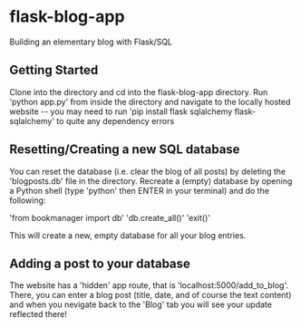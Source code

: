 # flask-blog-app
Building an elementary blog with Flask/SQL

## Getting Started
Clone into the directory and cd into the flask-blog-app directory. Run 'python app.py' from inside the directory and navigate to the locally hosted website -- you may need to run 'pip install flask sqlalchemy flask-sqlalchemy' to quite any dependency errors

## Resetting/Creating a new SQL database
You can reset the database (i.e. clear the blog of all posts) by deleting the 'blogposts.db' file in the directory. Recreate a (empty) database by opening a Python shell (type 'python' then ENTER in your terminal) and do the following:

'from bookmanager import db'
'db.create_all()'
'exit()'

This will create a new, empty database for all your blog entries.

## Adding a post to your database

The website has a 'hidden' app route, that is 'localhost:5000/add_to_blog'. There, you can enter a blog post (title, date, and of course the text content) and when you nevigate back to the 'Blog' tab you will see your update reflected there!


